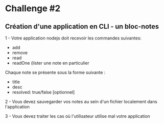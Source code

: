 # Challenge #2

## Création d'une application en CLI - un bloc-notes

1 - Votre application nodejs doit recevoir les commandes suivantes:

- add
- remove
- read
- readOne (lister une note en particulier

Chaque note se présente sous la forme suivante :

- title
- desc
- resolved: true/false [optionnel]

2 - Vous devez sauvegarder vos notes au sein d'un fichier localement dans l'application

3 - Vous devez traiter les cas où l'utilisateur utilise mal votre application
